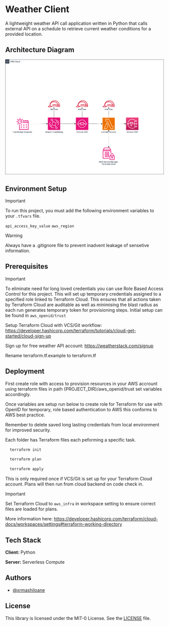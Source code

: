 # Weather Client

A lightweight weather API call application written in Python that calls external API on a schedule to retrieve current weather conditions for a provided location.

## Architecture Diagram

![Architecture Diagram](ArchitectureDiagram.png)

## Environment Setup

> [!IMPORTANT]  
> To run this project, you must add the following environment variables to your `.tfvars` file. 

`api_access_key_value`
`aws_region`



> [!WARNING]  
> Always have a .gitignore file to prevent inadvent leakage of sensetive information. 


## Prerequisites

> [!IMPORTANT]  
> To eliminate need for long loved credentials you can use Role Based Access Control for this project. This will set up temporary credentials assigned to a specified role linked to Terraform Cloud.
>This ensures that all actions taken by Terraform Cloud are auditable as well as minimising the blast radius as each run generates temporary token for provisioning steps.
>Initial setup can be found in `aws_openid/trust`

Setup Terraform Cloud with VCS/Git workflow: https://developer.hashicorp.com/terraform/tutorials/cloud-get-started/cloud-sign-up 

Sign up for free weather API account: https://weatherstack.com/signup

Rename terraform.tf.example to terraform.tf 



## Deployment



First create role with access to provision resources in your AWS accrount using terraform files in path {PROJECT_DIR}/aws_openid/trust set variables accordingly.

Once variables are setup run below to create role for Terraform for use with OpenID for temporary, role based authentication to AWS this conforms to AWS best practice. 

Remember to delete saved long lasting credentials from local environment for improved security.



Each folder has Terraform files each peforming a specific task. 

```bash
  terraform init
```

```bash
  terraform plan
```

```bash
  terraform apply
```

This is only required once if VCS/Git is set up for your Terraform Cloud account. Plans will then run from cloud backend on code check in. 

> [!IMPORTANT]  
> Set Terraform Cloud to `aws_infra` in workspace setting to ensure correct files are loaded for plans.

 More information here: https://developer.hashicorp.com/terraform/cloud-docs/workspaces/settings#terraform-working-directory


## Tech Stack

**Client:** Python

**Server:** Serverless Compute


## Authors

- [@xrmashiloane](https://www.github.com/xrmashiloane)


## License

This library is licensed under the MIT-0 License. See the [LICENSE](LICENSE) file.